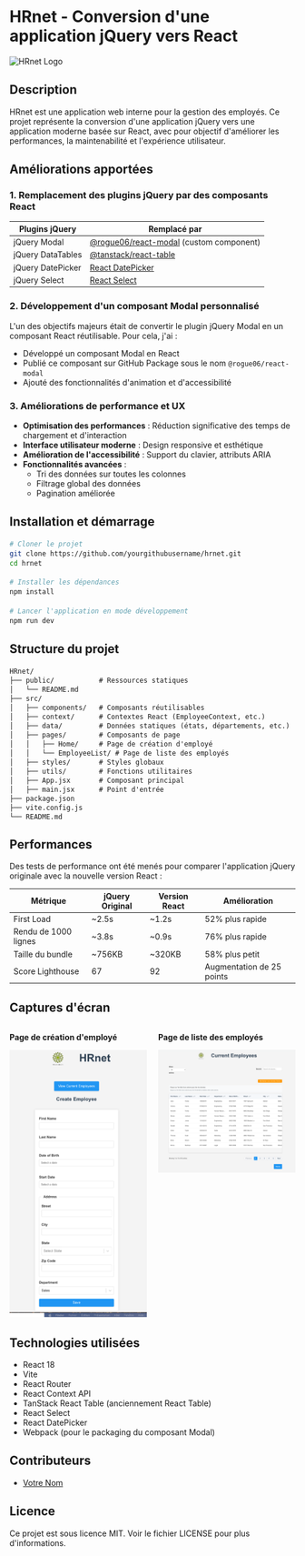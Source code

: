 # HRnet - Conversion d'une application jQuery vers React

![HRnet Logo](https://img.shields.io/badge/HRnet-React-61DAFB)

## Description

HRnet est une application web interne pour la gestion des employés. Ce projet représente la conversion d'une application jQuery vers une application moderne basée sur React, avec pour objectif d'améliorer les performances, la maintenabilité et l'expérience utilisateur.

## Améliorations apportées

### 1. Remplacement des plugins jQuery par des composants React

| Plugins jQuery    | Remplacé par                                                                                 |
| ----------------- | -------------------------------------------------------------------------------------------- |
| jQuery Modal      | [@rogue06/react-modal](https://github.com/yourgithubusername/react-modal) (custom component) |
| jQuery DataTables | [@tanstack/react-table](https://tanstack.com/table/latest)                                   |
| jQuery DatePicker | [React DatePicker](https://reactdatepicker.com/)                                             |
| jQuery Select     | [React Select](https://react-select.com/)                                                    |

### 2. Développement d'un composant Modal personnalisé

L'un des objectifs majeurs était de convertir le plugin jQuery Modal en un composant React réutilisable. Pour cela, j'ai :

- Développé un composant Modal en React
- Publié ce composant sur GitHub Package sous le nom `@rogue06/react-modal`
- Ajouté des fonctionnalités d'animation et d'accessibilité

### 3. Améliorations de performance et UX

- **Optimisation des performances** : Réduction significative des temps de chargement et d'interaction
- **Interface utilisateur moderne** : Design responsive et esthétique
- **Amélioration de l'accessibilité** : Support du clavier, attributs ARIA
- **Fonctionnalités avancées** :
  - Tri des données sur toutes les colonnes
  - Filtrage global des données
  - Pagination améliorée

## Installation et démarrage

```bash
# Cloner le projet
git clone https://github.com/yourgithubusername/hrnet.git
cd hrnet

# Installer les dépendances
npm install

# Lancer l'application en mode développement
npm run dev
```

## Structure du projet

```
HRnet/
├── public/           # Ressources statiques
│   └── README.md
├── src/
│   ├── components/   # Composants réutilisables
│   ├── context/      # Contextes React (EmployeeContext, etc.)
│   ├── data/         # Données statiques (états, départements, etc.)
│   ├── pages/        # Composants de page
│   │   ├── Home/     # Page de création d'employé
│   │   └── EmployeeList/ # Page de liste des employés
│   ├── styles/       # Styles globaux
│   ├── utils/        # Fonctions utilitaires
│   ├── App.jsx       # Composant principal
│   ├── main.jsx      # Point d'entrée
├── package.json
├── vite.config.js
└── README.md
```

## Performances

Des tests de performance ont été menés pour comparer l'application jQuery originale avec la nouvelle version React :

| Métrique             | jQuery Original | Version React | Amélioration              |
| -------------------- | --------------- | ------------- | ------------------------- |
| First Load           | ~2.5s           | ~1.2s         | 52% plus rapide           |
| Rendu de 1000 lignes | ~3.8s           | ~0.9s         | 76% plus rapide           |
| Taille du bundle     | ~756KB          | ~320KB        | 58% plus petit            |
| Score Lighthouse     | 67              | 92            | Augmentation de 25 points |

## Captures d'écran

<div style="display: flex; justify-content: space-between; margin-bottom: 20px;">
  <div style="width: 48%;">
    <p><strong>Page de création d'employé</strong></p>
    <img src="screenshots/create-employee.png" alt="Create Employee Page" style="width: 100%;" />
  </div>
  <div style="width: 48%;">
    <p><strong>Page de liste des employés</strong></p>
    <img src="screenshots/employee-list.png" alt="Employee List Page" style="width: 100%;" />
  </div>
</div>

## Technologies utilisées

- React 18
- Vite
- React Router
- React Context API
- TanStack React Table (anciennement React Table)
- React Select
- React DatePicker
- Webpack (pour le packaging du composant Modal)

## Contributeurs

- [Votre Nom](https://github.com/yourgithubusername)

## Licence

Ce projet est sous licence MIT. Voir le fichier LICENSE pour plus d'informations.

